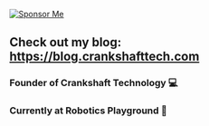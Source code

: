 [![Sponsor Me](https://img.shields.io/static/v1?label=Sponsor&message=%E2%9D%A4&logo=GitHub&link=https://www.github.com/sponsors/hasmar04)](https://github.com/sponsors/hasmar04)
## Check out my blog: https://blog.crankshafttech.com
### Founder of Crankshaft Technology 💻
### Currently at Robotics Playground 🤖

<!--
**hasmar04/hasmar04** is a ✨ _special_ ✨ repository because its `README.md` (this file) appears on your GitHub profile.

Here are some ideas to get you started:

- 🔭 I’m currently working on ...
- 🌱 I’m currently learning ...
- 👯 I’m looking to collaborate on ...
- 🤔 I’m looking for help with ...
- 💬 Ask me about ...
- 📫 How to reach me: ...
- 😄 Pronouns: ...
- ⚡ Fun fact: ...
-->
